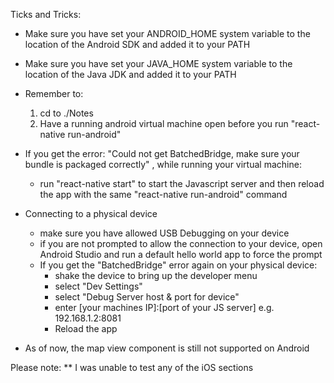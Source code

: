 Ticks and Tricks:

 + Make sure you have set your ANDROID_HOME system variable to the location of the Android SDK and added it to your PATH 
 + Make sure you have set your JAVA_HOME system variable to the location of the Java JDK and added it to your PATH 
 
 + Remember to:
    1. cd to ./Notes 
    2. Have a running android virtual machine open before you run "react-native run-android"
 
 + If you get the error: "Could not get BatchedBridge, make sure your bundle is packaged correctly" , while running your virtual machine:
    + run "react-native start" to start the Javascript server and then reload the app with the same "react-native run-android" command
    
 + Connecting to a physical device
    + make sure you have allowed USB Debugging on your device
    + if you are not prompted to allow the connection to your device, open Android Studio and run a default hello world app to force the prompt
    + If you get the "BatchedBridge" error again on your physical device:
      + shake the device to bring up the developer menu
      + select "Dev Settings"
      + select "Debug Server host & port for device"
      + enter [your machines IP]:[port of your JS server] e.g. 192.168.1.2:8081
      + Reload the app
 
 + As of now, the map view component is still not supported on Android
  
Please note: 
** I was unable to test any of the iOS sections
